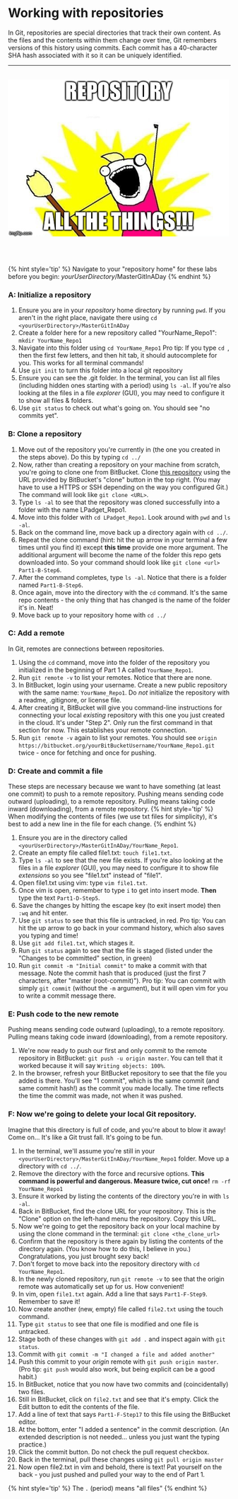 # Working with repositories
In Git, repositories are special directories that track their own content.  As the files and the contents within them change over time, Git remembers versions of this history using commits.  Each commit has a 40-character SHA hash associated with it so it can be uniquely identified.

<hr><br>

<div>
    <img src="1-meme.jpg">
</div>

<br><br>

{% hint style='tip' %}
Navigate to your "repository home" for these labs before you begin: _yourUserDirectory_/MasterGitInADay
{% endhint %}

### A: Initialize a repository

1. Ensure you are in your _repository_ home directory by running `pwd`.  If you aren't in the right place, navigate there using `cd <yourUserDirectory>/MasterGitInADay`
1. Create a folder here for a new repository called "YourName_Repo1": `mkdir YourName_Repo1`
1. Navigate into this folder using `cd YourName_Repo1` Pro tip: If you type `cd `, then the first few letters, and then hit tab, it should autocomplete for you.  This works for all terminal commands!
1. Use `git init` to turn this folder into a local git repository
1. Ensure you can see the .git folder.  In the terminal, you can list all files (including hidden ones starting with a period) using `ls -al`.  If you're also looking at the files in a file *explorer* (GUI), you may need to configure it to show all files & folders.
1. Use `git status` to check out what's going on.  You should see "no commits yet".


### B: Clone a repository

1. Move out of the repository you're currently in (the one you created in the steps above).  Do this by typing `cd ../`
1. Now, rather than creating a repository on your machine from scratch, you're going to clone one from BitBucket.  Clone [this repository](https://bitbucket.org/lyndseypadget/lpadget_repo1) using the URL provided by BitBucket's "clone" button in the top right.  (You may have to use a HTTPS or SSH depending on the way you configured Git.)  The command will look like `git clone <URL>`.
1. Type  `ls -al` to see that the repository was cloned successfully into a folder with the name LPadget_Repo1.
1. Move into this folder with `cd LPadget_Repo1`.  Look around with `pwd` and `ls -al`.
1. Back on the command line, move back up a directory again with `cd ../`.
1. Repeat the clone command (hint: hit the up arrow in your terminal a few times until you find it) except **this time** provide one more argument.  The additional argument will become the name of the folder this repo gets downloaded into.  So your command should look like `git clone <url> Part1-B-Step6`.
1. After the command completes, type `ls -al`.  Notice that there is a folder named `Part1-B-Step6`.
1. Once again, move into the directory with the `cd` command.  It's the same repo contents - the only thing that has changed is the name of the folder it's in.  Neat!
1. Move back up to your repository home with `cd ../`

### C: Add a remote
In Git, remotes are connections between repositories.

1. Using the `cd` command, move into the folder of the repository you initialized in the beginning of Part 1 A called `YourName_Repo1`.
1. Run `git remote -v` to list your remotes.  Notice that there are none.
1. In BitBucket, login using your username.  Create a new public repository with the same name: `YourName_Repo1`.  Do *not* initialize the repository with a readme, .gitignore, or license file.
1. After creating it, BitBucket will give you command-line instructions for connecting your local *existing* repository with this one you just created in the cloud.  It's under "Step 2".  Only run the first command in that section for now.  This establishes your remote connection.
1. Run `git remote -v` again to list your remotes.  You should see `origin https://bitbucket.org/yourBitBucketUsername/YourName_Repo1.git` twice - once for fetching and once for pushing.


### D: Create and commit a file
These steps are necessary because we want to have something (at least one commit) to push to a remote repository.  Pushing means sending code outward (uploading), to a remote repository. Pulling means taking code inward (downloading), from a remote repository.
{% hint style='tip' %}
When modifying the contents of files (we use txt files for simplicity), it's best to add a new line in the file for each change.
{% endhint %}

1. Ensure you are in the directory called `<yourUserDirectory>/MasterGitInADay/YourName_Repo1`.
1. Create an empty file called file1.txt: `touch file1.txt`.
1. Type `ls -al` to see that the new file exists.  If you're also looking at the files in a file *explorer* (GUI), you may need to configure it to show file *extensions* so you see "file1.txt" instead of "file1".
1. Open file1.txt using vim: type `vim file1.txt`.
1. Once vim is open, remember to type `i` to get into insert mode.  **Then** type the text `Part1-D-Step5`.
1. Save the changes by hitting the escape key (to exit insert mode) then `:wq` and hit enter.
1. Use `git status` to see that this file is untracked, in red.  Pro tip: You can hit the up arrow to go back in your command history, which also saves you typing and time!
1. Use `git add file1.txt`, which stages it.
1. Run `git status` again to see that the file is staged (listed under the "Changes to be committed" section, in green)
1. Run `git commit -m "Initial commit"` to make a commit with that message.  Note the commit hash that is produced (just the first 7 characters, after "master (root-commit)").  Pro tip: You can commit with simply `git commit` (without the `-m` argument), but it will open vim for you to write a commit message there.

### E: Push code to the new remote
Pushing means sending code outward (uploading), to a remote repository.  Pulling means taking code inward (downloading), from a remote repository.

1. We're now ready to push our first and only commit to the remote repository in BitBucket: `git push -u origin master`.  You can tell that it worked because it will say `Writing objects: 100%`.
1. In the browser, refresh your BitBucket repository to see that the file you added is there.  You'll see "1 commit", which is the same commit (and same commit hash!) as the commit you made locally.  The time reflects the time the commit was made, not when it was pushed.

### F: Now we're going to **delete your local Git repository**.

Imagine that this directory is full of code, and you're about to blow it away!  Come on... It's like a Git trust fall.  It's going to be fun.

1. In the terminal, we'll assume you're still in your `<yourUserDirectory>/MasterGitInADay/YourName_Repo1` folder.  Move up a directory with `cd ../`.
1. Remove the directory with the force and recursive options.  **This command is powerful and dangerous.  Measure twice, cut once!** `rm -rf YourName_Repo1`
1. Ensure it worked by listing the contents of the directory you're in with `ls -al`.
1. Back in BitBucket, find the clone URL for your repository.  This is the "Clone" option on the left-hand menu the repository.  Copy this URL.
1. Now we're going to get the repository back on your local machine by using the clone command in the terminal: `git clone <the_clone_url>`
1. Confirm that the repository is there again by listing the contents of the directory again.  (You know how to do this, I believe in you.)  Congratulations, you just brought sexy back!
1. Don't forget to move back into the repository directory with `cd YourName_Repo1`.
1. In the newly cloned repository, run `git remote -v` to see that the origin remote was automatically set up for us.  How convenient!
1. In vim, open `file1.txt` again.  Add a line that says `Part1-F-Step9`.  Remember to save it!
1. Now create another (new, empty) file called `file2.txt` using the touch command.
1. Type `git status` to see that one file is modified and one file is untracked.
1. Stage both of these changes with `git add .` and inspect again with `git status`.
1. Commit with `git commit -m "I changed a file and added another"`
1. Push this commit to your *origin* remote with `git push origin master`.  (Pro tip: `git push` would also work, but being explicit can be a good habit.)
1. In BitBucket, notice that you now have two commits and (coincidentally) two files.
1. Still in BitBucket, click on `file2.txt` and see that it's empty.  Click the Edit button to edit the contents of the file.
1. Add a line of text that says `Part1-F-Step17` to this file using the BitBucket editor.
1. At the bottom, enter "I added a sentence" in the commit description.  (An extended description is not needed... unless you just want the typing practice.)
1. Click the commit button.  Do not check the pull request checkbox.
1. Back in the terminal, pull these changes using `git pull origin master`
1. Now open file2.txt in vim and behold, there is text!  Pat yourself on the back - you just pushed and pulled your way to the end of Part 1.

{% hint style='tip' %}
The `.` (period) means "all files"
{% endhint %}
